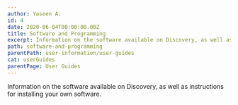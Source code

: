 ```yaml
---
author: Yaseen A.
id: 4
date: 2020-06-04T00:00:00.00Z
title: Software and Programming
excerpt: Information on the software available on Discovery, as well as instructions for installing your own software.
path: software-and-programming
parentPath: user-information/user-guides
cat: userGuides
parentPage: User Guides
---
```

Information on the software available on Discovery, as well as instructions for installing your own software.